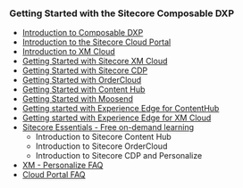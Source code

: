### Getting Started with the Sitecore Composable DXP

- [Introduction to Composable DXP](/learn/getting-started/introduction-to-composable-dxp)
- [Introduction to the Sitecore Cloud Portal](https://doc.sitecore.com/portal/en/developers/sitecore-cloud-portal/introduction-to-the-sitecore-cloud-portal.html)
- [Introduction to XM Cloud](/learn/getting-started/xm-cloud-introduction)
- [Getting Started with Sitecore XM Cloud](https://doc.sitecore.com/xmc/en/developers/xm-cloud/getting-started-with-xm-cloud.html)
- [Getting Started with Sitecore CDP](https://doc.sitecore.com/cdp/en/users/sitecore-customer-data-platform/introduction-to-sitecore-cdp.html)
- [Getting Started with OrderCloud](https://ordercloud.io/learn/getting-started/welcome-to-ordercloud)
- [Getting Started with Content Hub](https://docs.stylelabs.com/contenthub/latest/content/user-documentation/get-started/get-started.html)
- [Getting Started with Moosend](https://help.moosend.com/hc/en-us/articles/208076445-How-do-I-get-started-with-my-Moosend-account-)
- [Getting started with Experience Edge for ContentHub](https://docs.stylelabs.com/content/4.0.x/user-documentation/experience-edge/content-delivery/quickstart-guide.html)
- [Getting started with Experience Edge for XM Cloud](https://doc.sitecore.com/xmc/en/developers/xm-cloud/sitecore-experience-edge-for-xm.html)
- [Sitecore Essentials - Free on-demand learning](https://learning.sitecore.com/pathway/sitecore-essentials)
  - Introduction to Sitecore Content Hub
  - Introduction to Sitecore OrderCloud
  - Introduction to Sitecore CDP and Personalize
- [XM - Personalize FAQ](/learn/faq/xm-personalize)
- [Cloud Portal FAQ](/learn/faq/cloud-portal)

